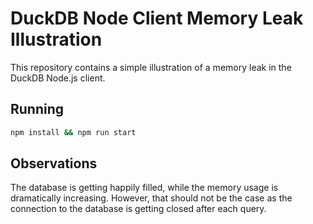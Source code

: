 # DuckDB Node Client Memory Leak Illustration

This repository contains a simple illustration of a memory leak in the DuckDB Node.js client.

## Running

```bash
npm install && npm run start
```

## Observations

The database is getting happily filled, while the memory usage is dramatically increasing. However, that should not be the case as the connection to the database is getting closed after each query.
